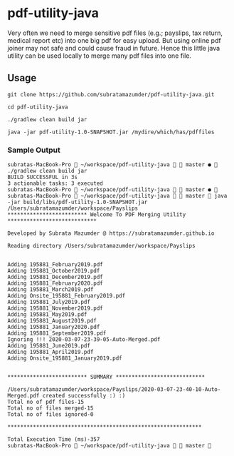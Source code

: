# pdf-utility-java
Very often we need to merge sensitive pdf files (e.g.; payslips, tax return, medical report etc) into one big pdf for easy upload. 
But using online pdf joiner may not safe and could cause fraud in future.
Hence this little java utility can be used locally to merge many pdf files into one file.
## Usage
```console
git clone https://github.com/subratamazumder/pdf-utility-java.git

cd pdf-utility-java

./gradlew clean build jar

java -jar pdf-utility-1.0-SNAPSHOT.jar /mydire/which/has/pdffiles
```

### Sample Output

```console
subratas-MacBook-Pro  ~/workspace/pdf-utility-java   master ●  ./gradlew clean build jar
BUILD SUCCESSFUL in 3s
3 actionable tasks: 3 executed
subratas-MacBook-Pro  ~/workspace/pdf-utility-java   master ● 
subratas-MacBook-Pro  ~/workspace/pdf-utility-java   master  java -jar build/libs/pdf-utility-1.0-SNAPSHOT.jar   /Users/subratamazumder/workspace/Payslips
************************* Welcome To PDF Merging Utility ****************************

Developed by Subrata Mazumder @ https://subratamazumder.github.io

Reading directory /Users/subratamazumder/workspace/Payslips


Adding 195881_February2019.pdf
Adding 195881_October2019.pdf
Adding 195881_December2019.pdf
Adding 195881_February2020.pdf
Adding 195881_March2019.pdf
Adding Onsite_195881_February2019.pdf
Adding 195881_July2019.pdf
Adding 195881_November2019.pdf
Adding 195881_May2019.pdf
Adding 195881_August2019.pdf
Adding 195881_January2020.pdf
Adding 195881_September2019.pdf
Ignoring !!! 2020-03-07-23-39-05-Auto-Merged.pdf
Adding 195881_June2019.pdf
Adding 195881_April2019.pdf
Adding Onsite_195881_January2019.pdf


************************* SUMMARY ****************************

/Users/subratamazumder/workspace/Payslips/2020-03-07-23-40-10-Auto-Merged.pdf created successfully :) :)
Total no of pdf files-15
Total no of files merged-15
Total no of files ignored-0

*************************************************************

Total Execution Time (ms)-357
subratas-MacBook-Pro  ~/workspace/pdf-utility-java   master 

```

